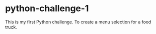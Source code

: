 # python-challenge-1
This is my first Python challenge.  To create a menu selection for a food truck.
